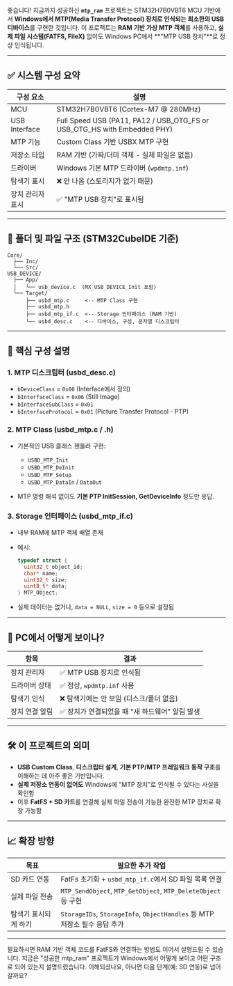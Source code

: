 좋습니다! 지금까지 성공하신 **`mtp_ram`** 프로젝트는 STM32H7B0VBT6 MCU 기반에서 **Windows에서 MTP(Media Transfer Protocol) 장치로 인식되는 최소한의 USB 디바이스**를 구현한 것입니다. 이 프로젝트는 **RAM 기반 가상 MTP 객체**를 사용하고, **실제 파일 시스템(FATFS, FileX)** 없이도 Windows PC에서 \*\*"MTP USB 장치"\*\*로 정상 인식됩니다.

---

## ✅ 시스템 구성 요약

| 구성 요소         | 설명                                                                           |
| ------------- | ---------------------------------------------------------------------------- |
| MCU           | STM32H7B0VBT6 (Cortex-M7 @ 280MHz)                                           |
| USB Interface | Full Speed USB (PA11, PA12 / USB\_OTG\_FS or USB\_OTG\_HS with Embedded PHY) |
| MTP 기능        | Custom Class 기반 USBX MTP 구현                                                  |
| 저장소 타입        | RAM 기반 (가짜/더미 객체 - 실제 파일은 없음)                                                |
| 드라이버          | Windows 기본 MTP 드라이버 (`wpdmtp.inf`)                                           |
| 탐색기 표시        | ❌ 안 나옴 (스토리지가 없기 때문)                                                         |
| 장치 관리자 표시     | ✅ "MTP USB 장치"로 표시됨                                                          |

---

## 📂 폴더 및 파일 구조 (STM32CubeIDE 기준)

```
Core/
  ├── Inc/
  └── Src/
USB_DEVICE/
  ├── App/
  │   └── usb_device.c  (MX_USB_DEVICE_Init 포함)
  └── Target/
      ├── usbd_mtp.c     <-- MTP Class 구현
      ├── usbd_mtp.h
      ├── usbd_mtp_if.c  <-- Storage 인터페이스 (RAM 기반)
      └── usbd_desc.c    <-- 디바이스, 구성, 문자열 디스크립터
```

---

## 🧠 핵심 구성 설명

### 1. **MTP 디스크립터 (usbd\_desc.c)**

* `bDeviceClass` = `0x00` (Interface에서 정의)
* `bInterfaceClass` = `0x06` (Still Image)
* `bInterfaceSubClass` = `0x01`
* `bInterfaceProtocol` = `0x01` (Picture Transfer Protocol - PTP)

### 2. **MTP Class (usbd\_mtp.c / .h)**

* 기본적인 USB 클래스 핸들러 구현:

  * `USBD_MTP_Init`
  * `USBD_MTP_DeInit`
  * `USBD_MTP_Setup`
  * `USBD_MTP_DataIn` / `DataOut`
* MTP 명령 해석 없이도 **기본 PTP InitSession, GetDeviceInfo** 정도만 응답.

### 3. **Storage 인터페이스 (usbd\_mtp\_if.c)**

* 내부 RAM에 MTP 객체 배열 존재
* 예시:

  ```c
  typedef struct {
    uint32_t object_id;
    char* name;
    uint32_t size;
    uint8_t* data;
  } MTP_Object;
  ```
* 실제 데이터는 없거나, `data = NULL`, `size = 0` 등으로 설정됨

---

## 📱 PC에서 어떻게 보이나?

| 항목       | 결과                           |
| -------- | ---------------------------- |
| 장치 관리자   | ✅ MTP USB 장치로 인식됨            |
| 드라이버 상태  | ✅ 정상, `wpdmtp.inf` 사용        |
| 탐색기 인식   | ❌ 탐색기에는 안 보임 (디스크/폴더 없음)     |
| 장치 연결 알림 | ✅ 장치가 연결되었을 때 "새 하드웨어" 알림 발생 |

---

## 🛠️ 이 프로젝트의 의미

* **USB Custom Class**, **디스크립터 설계**, **기본 PTP/MTP 프레임워크 동작 구조**를 이해하는 데 아주 좋은 기반입니다.
* **실제 저장소 연동이 없어도** Windows에 "MTP 장치"로 인식될 수 있다는 사실을 확인함
* 이후 **FatFS + SD 카드**를 연결해 실제 파일 전송이 가능한 완전한 MTP 장치로 확장 가능함

---

## 📈 확장 방향

| 목표          | 필요한 추가 작업                                                       |
| ----------- | --------------------------------------------------------------- |
| SD 카드 연동    | FatFs 초기화 + `usbd_mtp_if.c`에서 SD 파일 목록 연결                       |
| 실제 파일 전송    | `MTP_SendObject`, `MTP_GetObject`, `MTP_DeleteObject` 등 구현      |
| 탐색기 표시되게 하기 | `StorageIDs`, `StorageInfo`, `ObjectHandles` 등 MTP 저장소 필수 응답 추가 |

---

필요하시면 RAM 기반 객체 코드를 FatFS와 연결하는 방법도 이어서 설명드릴 수 있습니다.
지금은 "성공한 mtp\_ram" 프로젝트가 Windows에서 어떻게 보이고 어떤 구조로 되어 있는지 설명드렸습니다.
이해되셨나요, 아니면 다음 단계(예: SD 연동)로 넘어갈까요?
